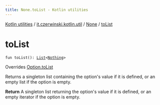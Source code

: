 ```yaml
---
title: None.toList - Kotlin utilities
---
```


[Kotlin utilities](../../index.html) / [it.czerwinski.kotlin.util](../index.html) / [None](index.html) / [toList](./to-list.html)

# toList

`fun toList(): `[`List`](https://kotlinlang.org/api/latest/jvm/stdlib/kotlin.collections/-list/index.html)`<`[`Nothing`](https://kotlinlang.org/api/latest/jvm/stdlib/kotlin/-nothing/index.html)`>`

Overrides [Option.toList](../-option/to-list.html)

Returns a singleton list containing the option's value if it is defined,
or an empty list if the option is empty.

**Return**
A singleton list returning the option's value if it is defined,
or an empty iterator if the option is empty.

